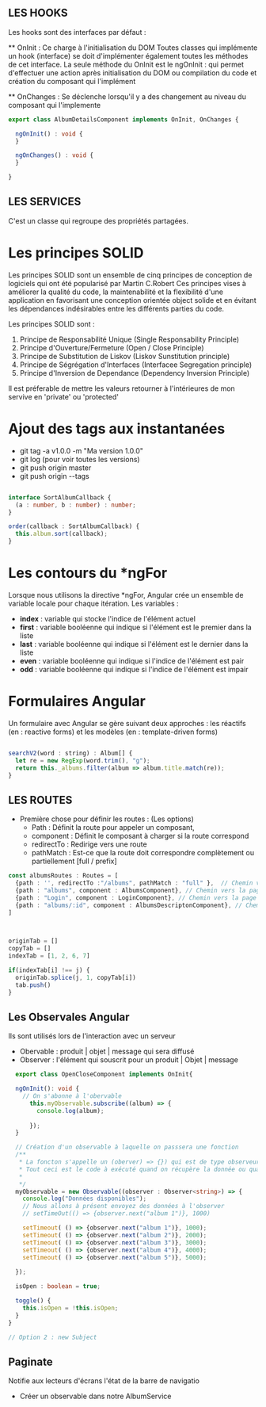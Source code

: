 
## LES HOOKS
Les hooks sont des interfaces par défaut :

** OnInit : Ce charge à l'initialisation du DOM
Toutes classes qui implémente un hook (interface) se doit d'implémenter également toutes les méthodes de cet interface.
La seule méthode du OnInit est le ngOnInit : qui permet d'effectuer une action après initialisation du DOM ou compilation 
du code et création du composant qui l'implément 

** OnChanges : Se déclenche lorsqu'il y a des changement au niveau du composant qui l'implemente

``` ts
export class AlbumDetailsComponent implements OnInit, OnChanges {

  ngOnInit() : void {
  }

  ngOnChanges() : void {
  }

}
```

## LES SERVICES
C'est un classe qui regroupe des propriétés partagées.

# Les principes SOLID
Les principes SOLID sont un ensemble de cinq principes de conception de logiciels qui ont été popularisé par Martin C.Robert
Ces principes vises à améliorer la qualité du code, la maintenabilité et la flexibilité d'une application en favorisant une conception orientée object solide et en évitant les dépendances indésirables entre les différents parties du code. 

Les principes SOLID  sont : 
1. Principe de Responsabilité Unique (Single Responsability Principle)
2. Principe d'Ouverture/Fermeture (Open / Close Principle)
3. Principe de Substitution de Liskov (Liskov Sunstitution principle)
4. Principe de Ségrégation d'Interfaces (Interfacee Segregation principle)
5. Principe d'Inversion de Dependance (Dependency Inversion Principle)

Il est préferable de mettre les valeurs retourner à l'intérieures de mon servive en 'private' ou 'protected'

# Ajout des tags aux instantanées
- git tag -a v1.0.0 -m "Ma version 1.0.0"
- git log (pour voir toutes les versions)
- git push  origin master
- git push origin --tags 

```ts

interface SortAlbumCallback {
  (a : number, b : number) : number;
}

order(callback : SortAlbumCallback) {
  this.album.sort(callback); 
}

```

# Les contours du *ngFor
Lorsque nous utilisons la directive *ngFor, Angular crée un ensemble de variable locale pour chaque itération. Les variables : 
- **index** : variable qui stocke l'indice de l'élément actuel
- **first** : variable booléenne qui indique si l'élément est le premier dans la liste
- **last**  : variable booléenne qui indique si l'élément est le dernier dans la liste
- **even**  : variable booléenne qui indique si l'indice de l'élément est pair
- **odd**   : variable booléenne qui indique si l'indice de l'élément est impair

# Formulaires Angular
Un formulaire avec  Angular se gère suivant deux approches : les réactifs (en : reactive forms) et les modèles (en : template-driven forms)

```js

searchV2(word : string) : Album[] {
  let re = new RegExp(word.trim(), "g");
  return this._albums.filter(album => album.title.match(re));
}

```

## LES ROUTES 
- Première chose pour définir les routes : (Les options)
  * Path : Définit la route pour appeler un composant,
  * component : Définit le composant à charger si la route correspond
  * redirectTo : Redirige vers une route
  * pathMatch : Est-ce que la route doit correspondre complètement ou partiellement [full / prefix]


```ts
const albumsRoutes : Routes = [
  {path : '', redirectTo :"/albums", pathMatch : "full" },  // Chemin vers la page d'accueil
  {path : "albums", component : AlbumsComponent}, // Chemin vers la page des albums
  {path : "Login", component : LoginComponent}, // Chemin vers la page de connexion
  {path : "albums/:id", component : AlbumsDescriptonComponent}, // Chemin vers la page de description (:id) est le paramètre dynamique ou variable au niveau de la route
]
  
```

```js

originTab = []
copyTab = []
indexTab = [1, 2, 6, 7]

if(indexTab[i] !== j) {
  originTab.splice(j, 1, copyTab[i])
  tab.push()
}
```

## Les Observales Angular
Ils sont utilisés lors de l'interaction avec un serveur

* Obervable : produit | objet | message qui sera diffusé
* Observer : l'élément qui souscrit pour un produit | Objet | message

```ts
  export class OpenCloseComponent implements OnInit{

  ngOnInit(): void {
    // On s'abonne à l'obervable
      this.myObservable.subscribe((album) => {
        console.log(album);
        
      });
  }

  // Création d'un observable à laquelle on passsera une fonction
  /**
   * La foncton s'appelle un (oberver) => {}) qui est de type observeur. 
   * Tout ceci est le code à exécuté quand on récupère la donnée ou quand quelqu'un s'abonne (Subscriber)
   * 
   */
  myObservable = new Observable((observer : Observer<string>) => {
    console.log("Données disponibles");
    // Nous allons à présent envoyez des données à l'observer
    // setTimeOut(() => {observer.next("album 1")}, 1000)

    setTimeout( () => {observer.next("album 1")}, 1000);
    setTimeout( () => {observer.next("album 2")}, 2000);
    setTimeout( () => {observer.next("album 3")}, 3000);
    setTimeout( () => {observer.next("album 4")}, 4000);
    setTimeout( () => {observer.next("album 5")}, 5000);
    
  });

  isOpen : boolean = true;

  toggle() {
    this.isOpen = !this.isOpen;
  }
}

// Option 2 : new Subject

```

## Paginate

<nav aria-label = 'page navigation example'> Notifie aux lecteurs d'écrans l'état de la barre de navigatio

* Créer un observable dans notre AlbumService
